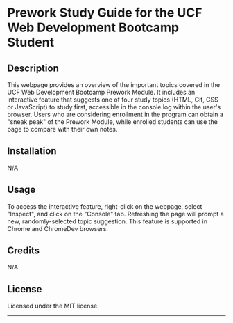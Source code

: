 # Prework Study Guide for the UCF Web Development Bootcamp Student

## Description

This webpage provides an overview of the important topics covered in the UCF Web Development Bootcamp Prework Module. It includes an interactive feature that suggests one of four study topics (HTML, Git, CSS or JavaScript) to study first, accessible in the console log within the user's browser. Users who are considering enrollment in the program can obtain a "sneak peak" of the Prework Module, while enrolled students can use the page to compare with their own notes.

## Installation

N/A

## Usage

To access the interactive feature, right-click on the webpage, select "Inspect", and click on the "Console" tab. Refreshing the page will prompt a new, randomly-selected topic suggestion. This feature is supported in Chrome and ChromeDev browsers.

## Credits

N/A

## License

Licensed under the MIT license.

---